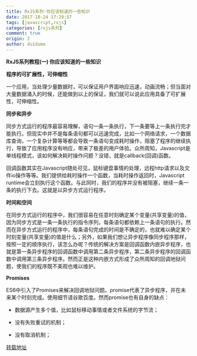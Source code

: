 ```yaml
---
title: RxJS系列-你应该知道的一些知识
date: 2017-10-24 17:29:57
tags: [javascript,rxjs]
categories: [rxjs系列]
comment: true
origin: 2
author: du1dume
---
```

**RxJS系列教程(一) 你应该知道的一些知识**

**程序的可扩展性，可伸缩性**

一个应用，当处理少量数据时，可以保证用户界面响应迅速，动画流畅；但当面对大量数据涌入的时候，还能做到以上的保证，我们就可以说此应用具备了可扩展性，可伸缩性。

**同步和异步**

同步方式运行的程序最容易理解，语句一条一条执行，下一条要等上一条执行完才能执行。但现实中并不是每条语句都可以迅速完成，比如一个网络请求，一个数据库查询，一个复杂计算等等都会导致一条语句变成耗时操作，阻塞了程序的继续执行，导致了应用程序没有响应，带来了极差的用户体验。众所周知，Javascript是单线程模式，该如何解决耗时操作问题？没错，就是callback(回调)函数。

回调函数其实在Javascript随处可见，鼠标键盘事情的处理，远程http请求以及文件io操作等等。我们提供给耗时操作一个函数，当耗时操作返回时，Javascript
runtime会立刻执行这个函数。与此同时，我们的程序并没有被阻塞，继续一条一条的执行下去。这就是以异步方式运行程序。

**时间和空间**

在同步方式运行的程序中，我们很容易在任意时刻确定某个变量(共享变量)的值，因为同步方式是一条一条执行的指令序列，每条语句都依赖上一条语句的执行。然而在异步方式运行的程序中，每条语句完成的时间是不确定的，也就难以确定某个时刻变量(共享变量)的值是什么；另外，如果我们想让异步程序像同步程序那样，按照一定的顺序执行，该怎么办呢？传统的解决方案是回调函数内嵌异步程序，也就是第一条异步程序的回调函数中调用第二条异步程序，第二条异步程序的回调函数中调用第三条异步程序。然而正是这种内嵌方式形成了众所周知的回调地狱问题，使我们的程序既不美观也难以维护。

**Promises**

ES6中引入了Promises来解决回调地狱问题。promise代表了异步程序，并在未来某个时刻完成。使用细节请谷歌百度。然而promise也有自身的缺点：

-   数据源产生多个值，比如鼠标移动事情或者文件系统的字节流；

-   没有失败重试的机制；

-   没有取消机制；


[转载地址](http://www.jianshu.com/p/0aad25e2e1be)
